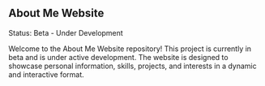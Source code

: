 ## About Me Website

Status: Beta - Under Development

Welcome to the About Me Website repository! This project is currently in beta and is under active development. The website is designed to showcase personal information, skills, projects, and interests in a dynamic and interactive format.
